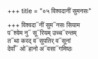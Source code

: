 +++
title = "०५ विश्वदानीं सुमनसः"

+++
विश्वदा᳓नीं सुम᳓नसः सियाम  
प᳓श्येम नु᳓ सू᳓रियम् उच्च᳓रन्तम्  
त᳓था करद् व᳓सुपतिर् व᳓सूनां  
देवाँ᳓ ओ᳓हानो अ᳓वसा᳓गमिष्ठः
